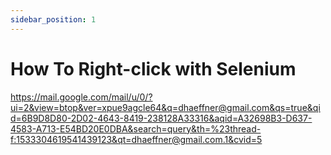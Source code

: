 ```yaml
---
sidebar_position: 1
---
```


# How To Right-click with Selenium

https://mail.google.com/mail/u/0/?ui=2&view=btop&ver=xpue9agcle64&q=dhaeffner@gmail.com&qs=true&qid=6B9D8D80-2D02-4643-8419-238128A33316&aqid=A32698B3-D637-4583-A713-E54BD20E0DBA&search=query&th=%23thread-f:1533304619541439123&qt=dhaeffner@gmail.com.1&cvid=5
